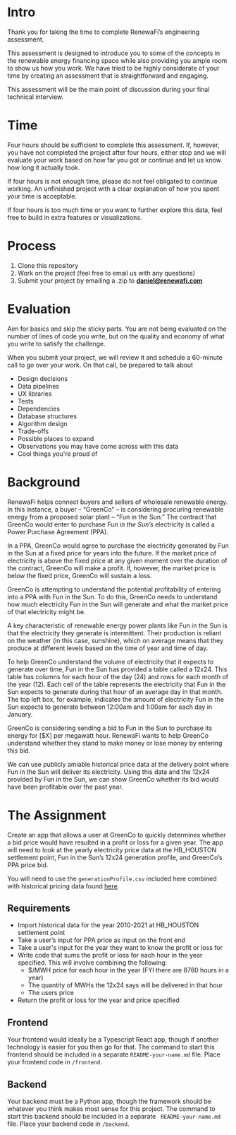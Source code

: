 # Intro
Thank you for taking the time to complete RenewaFi’s engineering assessment. 

This assessment is designed to introduce you to some of the concepts in the renewable energy financing space while also providing you ample room to show us how you work. We have tried to be highly considerate of your time by creating an assessment that is straightforward and engaging. 

This assessment will be the main point of discussion during your final technical interview.

# Time
Four hours should be sufficient to complete this assessment. If, however, you have not completed the project after four hours, either stop and we will evaluate your work based on how far you got or continue and let us know how long it actually took.

If four hours is not enough time, please do not feel obligated to continue working. An unfinished project with a clear explanation of how you spent your time is acceptable. 

If four hours is too much time or you want to further explore this data, feel free to build in extra features or visualizations.

# Process
 1. Clone this repository
 2. Work on the project (feel free to email us with any questions)
 3. Submit your project by emailing a .zip to **daniel@renewafi.com**

# Evaluation
Aim for basics and skip the sticky parts. You are not being evaluated on the number of lines of code you write, but on the quality and economy of what you write to satisfy the challenge.

When you submit your project, we will review it and schedule a 60-minute call to go over your work. On that call, be prepared to talk about
 * Design decisions
 * Data pipelines
 * UX libraries
 * Tests
 * Dependencies
 * Database structures
 * Algorithm design
 * Trade-offs
 * Possible places to expand
 * Observations you may have come across with this data
 * Cool things you're proud of

# Background  
RenewaFi helps connect buyers and sellers of wholesale renewable energy. In this instance, a buyer – “GreenCo” – is considering procuring renewable energy from a proposed solar plant – “Fun in the Sun.” The contract that GreenCo would enter to purchase *Fun in the Sun’s* electricity is called a Power Purchase Agreement (PPA). 

In a PPA, GreenCo would agree to purchase the electricity generated by Fun in the Sun at a fixed price for years into the future. If the market price of electricity is above the fixed price at any given moment over the duration of the contract, GreenCo will make a profit. If, however, the market price is below the fixed price, GreenCo will sustain a loss. 

GreenCo is attempting to understand the potential profitability of entering into a PPA with Fun in the Sun. To do this, GreenCo needs to understand how much electricity Fun in the Sun will generate and what the market price of that electricity might be. 

A key characteristic of renewable energy power plants like Fun in the Sun is that the electricity they generate is intermittent. Their production is reliant on the weather (in this case, sunshine), which on average means that they produce at different levels based on the time of year and time of day. 

To help GreenCo understand the volume of electricity that it expects to generate over time, Fun in the Sun has provided a table called a 12x24. This table has columns for each hour of the day (24) and rows for each month of the year (12). Each cell of the table represents the electricity that Fun in the Sun expects to generate during that hour of an average day in that month. The top left box, for example, indicates the amount of electricity Fun in the Sun expects to generate between 12:00am and 1:00am for each day in January.

GreenCo is considering sending a bid to Fun in the Sun to purchase its energy for [$X] per megawatt hour. RenewaFi wants to help GreenCo understand whether they stand to make money or lose money by entering this bid.  

We can use publicly amiable historical price data at the delivery point where Fun in the Sun will deliver its electricity. Using this data and the 12x24 provided by Fun in the Sun, we can show GreenCo whether its bid would have been profitable over the past year.  

# The Assignment
Create an app that allows a user at GreenCo to quickly determines whether a bid price would have resulted in a profit or loss for a given year. The app will need to look at the yearly electricity price data at the HB_HOUSTON settlement point, Fun in the Sun’s 12x24 generation profile, and GreenCo’s PPA price bid. 

You will need to use the `generationProfile.csv` included here combined with historical pricing data found [here](https://www.ercot.com/mp/data-products/data-product-details?id=NP4-180-ER).

## Requirements
 - Import historical data for the year 2010-2021 at HB_HOUSTON settlement point 
 - Take a user’s input for PPA price as input on the front end
 - Take a user's input for the year they want to know the profit or loss for
 - Write code that sums the profit or loss for each hour in the year specified. This will involve combining the following:
    - $/MWH price for each hour in the year (FYI there are 8760 hours in a year)
    - The quantity of MWHs the 12x24 says will be delivered in that hour
    - The users price
- Return the profit or loss for the year and price specified 

## Frontend
Your frontend would ideally be a Typescript React app, though if another technology is easier for you then go for that. The command to start this frontend should be included in a separate `README-your-name.md` file. Place your frontend code in `/frontend`.

## Backend
Your backend must be a Python app, though the framework should be whatever you think makes most sense for this project. The command to start this backend should be included in a separate ` README-your-name.md` file. Place your backend code in `/backend`.
